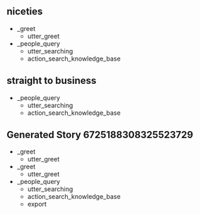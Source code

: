 ## niceties
* _greet
    - utter_greet
* _people_query
    - utter_searching
    - action_search_knowledge_base


## straight to business
* _people_query
    - utter_searching
    - action_search_knowledge_base


## Generated Story 6725188308325523729
* _greet
    - utter_greet
* _greet
    - utter_greet
* _people_query
    - utter_searching
    - action_search_knowledge_base
    - export
